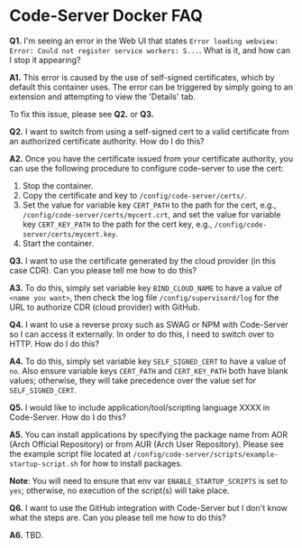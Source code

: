 # **Code-Server Docker FAQ**

**Q1.** I'm seeing an error in the Web UI that states `Error loading webview: Error: Could not register service workers: S...`. What is it, and how can I stop it appearing?

**A1.** This error is caused by the use of self-signed certificates, which by default this container uses. The error can be triggered by simply going to an extension and attempting to view the 'Details' tab.

To fix this issue, please see **Q2.** or **Q3.**

**Q2.** I want to switch from using a self-signed cert to a valid certificate from an authorized certificate authority. How do I do this?

**A2.** Once you have the certificate issued from your certificate authority, you can use the following procedure to configure code-server to use the cert:

1. Stop the container.
2. Copy the certificate and key to `/config/code-server/certs/`.
3. Set the value for variable key `CERT_PATH` to the path for the cert, e.g., `/config/code-server/certs/mycert.crt`, and set the value for variable key `CERT_KEY_PATH` to the path for the cert key, e.g., `/config/code-server/certs/mycert.key`.
4. Start the container.

**Q3.** I want to use the certificate generated by the cloud provider (in this case CDR). Can you please tell me how to do this?

**A3.** To do this, simply set variable key `BIND_CLOUD_NAME` to have a value of `<name you want>`, then check the log file `/config/supervisord/log` for the URL to authorize CDR (cloud provider) with GitHub.

**Q4.** I want to use a reverse proxy such as SWAG or NPM with Code-Server so I can access it externally. In order to do this, I need to switch over to HTTP. How do I do this?

**A4.** To do this, simply set variable key `SELF_SIGNED_CERT` to have a value of `no`. Also ensure variable keys `CERT_PATH` and `CERT_KEY_PATH` both have blank values; otherwise, they will take precedence over the value set for `SELF_SIGNED_CERT`.

**Q5.** I would like to include application/tool/scripting language XXXX in Code-Server. How do I do this?

**A5.** You can install applications by specifying the package name from AOR (Arch Official Repository) or from AUR (Arch User Repository). Please see the example script file located at `/config/code-server/scripts/example-startup-script.sh` for how to install packages.

**Note**: You will need to ensure that env var `ENABLE_STARTUP_SCRIPTS` is set to `yes`; otherwise, no execution of the script(s) will take place.

**Q6.** I want to use the GitHub integration with Code-Server but I don't know what the steps are. Can you please tell me how to do this?

**A6.** TBD.